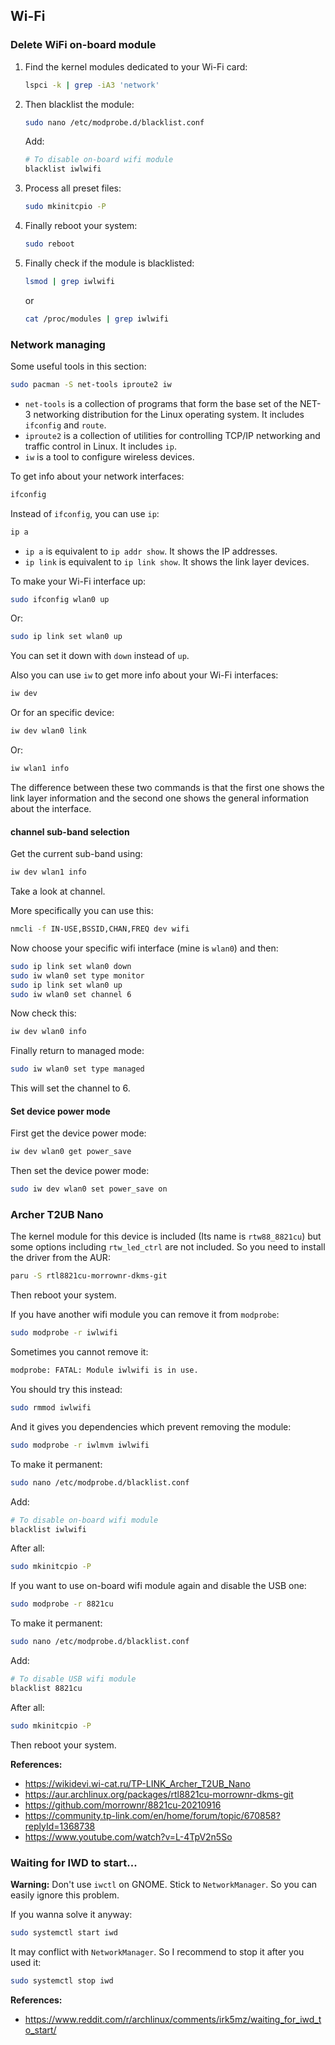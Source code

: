 ## Wi-Fi

### Delete WiFi on-board module

1. Find the kernel modules dedicated to your Wi-Fi card:

   ```bash
   lspci -k | grep -iA3 'network'
   ```

2. Then blacklist the module:

   ```bash
   sudo nano /etc/modprobe.d/blacklist.conf
   ```

   Add:

   ```bash
   # To disable on-board wifi module
   blacklist iwlwifi
   ```

3. Process all preset files:

   ```bash
   sudo mkinitcpio -P
   ```

4. Finally reboot your system:

   ```bash
   sudo reboot
   ```

5. Finally check if the module is blacklisted:

   ```bash
   lsmod | grep iwlwifi
   ```

   or

   ```bash
   cat /proc/modules | grep iwlwifi
   ```

### Network managing

Some useful tools in this section:

```bash
sudo pacman -S net-tools iproute2 iw
```

- `net-tools` is a collection of programs that form the base set of the NET-3 networking distribution for the Linux operating system. It includes `ifconfig` and `route`.
- `iproute2` is a collection of utilities for controlling TCP/IP networking and traffic control in Linux. It includes `ip`.
- `iw` is a tool to configure wireless devices.

To get info about your network interfaces:

```bash
ifconfig
```

Instead of `ifconfig`, you can use `ip`:

```bash
ip a
```

- `ip a` is equivalent to `ip addr show`. It shows the IP addresses.
- `ip link` is equivalent to `ip link show`. It shows the link layer devices.

To make your Wi-Fi interface up:

```bash
sudo ifconfig wlan0 up
```

Or:

```bash
sudo ip link set wlan0 up
```

You can set it down with `down` instead of `up`.

Also you can use `iw` to get more info about your Wi-Fi interfaces:

```bash
iw dev
```

Or for an specific device:

```bash
iw dev wlan0 link
```

Or:

```bash
iw wlan1 info
```

The difference between these two commands is that the first one shows the link layer information and the second one shows the general information about the interface.

#### channel sub-band selection

Get the current sub-band using:

```bash
iw dev wlan1 info
```

Take a look at channel.

More specifically you can use this:

```bash
nmcli -f IN-USE,BSSID,CHAN,FREQ dev wifi
```

Now choose your specific wifi interface (mine is `wlan0`) and then:

```bash
sudo ip link set wlan0 down
sudo iw wlan0 set type monitor
sudo ip link set wlan0 up
sudo iw wlan0 set channel 6
```

Now check this:

```bash
iw dev wlan0 info
```

Finally return to managed mode:

```bash
sudo iw wlan0 set type managed
```

This will set the channel to 6.

#### Set device power mode

First get the device power mode:

```bash
iw dev wlan0 get power_save
```

Then set the device power mode:

```bash
sudo iw dev wlan0 set power_save on
```

### Archer T2UB Nano

The kernel module for this device is included (Its name is `rtw88_8821cu`) but some options including `rtw_led_ctrl` are not included. So you need to install the driver from the AUR:

```bash
paru -S rtl8821cu-morrownr-dkms-git
```

Then reboot your system.

If you have another wifi module you can remove it from `modprobe`:

```bash
sudo modprobe -r iwlwifi
```

Sometimes you cannot remove it:

```bash
modprobe: FATAL: Module iwlwifi is in use.
```

You should try this instead:

```bash
sudo rmmod iwlwifi
```

And it gives you dependencies which prevent removing the module:

```bash
sudo modprobe -r iwlmvm iwlwifi
```

To make it permanent:

```bash
sudo nano /etc/modprobe.d/blacklist.conf
```

Add:

```bash
# To disable on-board wifi module
blacklist iwlwifi
```

After all:

```bash
sudo mkinitcpio -P
```

If you want to use on-board wifi module again and disable the USB one:

```bash
sudo modprobe -r 8821cu
```

To make it permanent:

```bash
sudo nano /etc/modprobe.d/blacklist.conf
```

Add:

```bash
# To disable USB wifi module
blacklist 8821cu
```

After all:

```bash
sudo mkinitcpio -P
```

Then reboot your system.

**References:**

- <https://wikidevi.wi-cat.ru/TP-LINK_Archer_T2UB_Nano>
- <https://aur.archlinux.org/packages/rtl8821cu-morrownr-dkms-git>
- <https://github.com/morrownr/8821cu-20210916>
- <https://community.tp-link.com/en/home/forum/topic/670858?replyId=1368738>
- <https://www.youtube.com/watch?v=L-4TpV2n5So>

### Waiting for IWD to start...

**Warning:** Don't use `iwctl` on GNOME. Stick to `NetworkManager`. So you can easily ignore this problem.

If you wanna solve it anyway:

```bash
sudo systemctl start iwd
```

It may conflict with `NetworkManager`. So I recommend to stop it after you used it:

```bash
sudo systemctl stop iwd
```

**References:**

- <https://www.reddit.com/r/archlinux/comments/irk5mz/waiting_for_iwd_to_start/>

